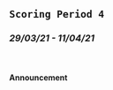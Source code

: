 ## `Scoring Period 4`
### _29/03/21 - 11/04/21_
<br>


#### Announcement


<!---
Due to the overwhelming number of submissions received for [Scoring Period #1](/scoring-periods/1.md), it ended up being significantly more time consuming than we had previously anticipated to grade, causing some delays and issues on our end.

Needless to say, we plan to start grading the submissions for [Scoring Period #2](/scoring-periods/2.md) over the next week, and we hope we will be able to publish the results for this round much earlier (relatively speaking) now that we have learned some important lessons from the first round.

Again, here are some pointers to submitting based on what we learned during grading of Scoring Periods 0 and 1!

1. There is no need to submit your summary before the end of a Scoring Period!
  - It appears lots of people believe that it's a "race", and that you have to submit early and often.
  - A summary should be the report of all your activities during the entire Scoring Period. In other words, unless you _know_ you will not make any further contributions, wait until the Scoring Period has ended.
  - There is a short "grace period" of about 4-5 days after the Scoring Period has ended where you can submit your summary, so as long as you don't wait too long too write your report, you should be fine!
  - Starting from this Scoring Period (ie. 3), we will reserve the right to only grade one summary per person per Scoring Period.
    - As the rules on this were not initially clear, we will of course not penalize anyone for having done this for periods 1 or 2
2. The program is not ending anytime soon!
  - From interactions with the community, we have seen some people be of the impression that there is a great rush to accumulate points.
  - In fact, we plan to keep the project running until we are close to mainnet launch which is least 9 months away.
  - If these plans change, we will notify the community in advance.
3. We _do_ have a referral program!
  - This has now been highlighted [here](/README.md#referral-program)
  - Refer your friends, and start earning points when they submit their summaries!
4. We have now updated our internal point guidance so that just running a node will give (almost) as many leaderboard points as running a Validator!
  - Due to competitiveness for the Validator spots making it hard for new users to get a spot, we felt that it was very important to allow new users (without a substantial tJOY balance) to earn points simply for running nodes, as this requires almost the same level of effort as running a Validator.
  - In order for us to verify, you need to "report" to our new [Joystream Telemetry](https://telemetry.joystream.org/).
  - More information, and full instructions/requirements, can be found [here](/CONTRIBUTIONS.md#network-integrity)


#### Processing Note

_Once we have processed all of the summaries submitted in this period and inducted any new founding members etc., a processing note will be added here with comments and some suggestions for the next scoring period._

_For submitted summaries that are lacking, incomplete or has some errors, we will contact you on keybase to resolve the issue(s)._

_Check the [Founding Member page](https://www.joystream.org/founding-members) on our website, where we will update grading of all rounds this week!_
